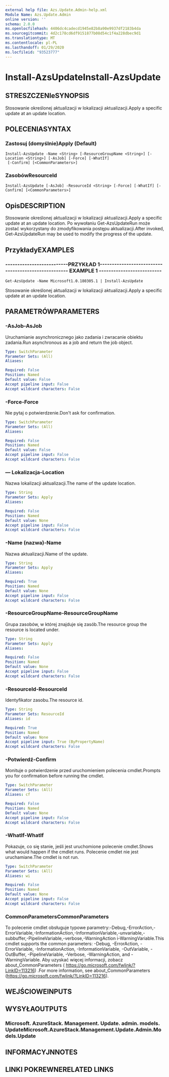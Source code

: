 ```yaml
---
external help file: Azs.Update.Admin-help.xml
Module Name: Azs.Update.Admin
online version: ''
schema: 2.0.0
ms.openlocfilehash: 4406dc4cadecd1945e82b8a90e9937df2183b4da
ms.sourcegitcommit: 4d2c178cd6df9151877b08d54c1f4a228dbec9d1
ms.translationtype: MT
ms.contentlocale: pl-PL
ms.lasthandoff: 01/29/2020
ms.locfileid: "93523777"
---
```

# <span data-ttu-id="447b9-101">Install-AzsUpdate</span><span class="sxs-lookup"><span data-stu-id="447b9-101">Install-AzsUpdate</span></span>

## <span data-ttu-id="447b9-102">STRESZCZENIe</span><span class="sxs-lookup"><span data-stu-id="447b9-102">SYNOPSIS</span></span>
<span data-ttu-id="447b9-103">Stosowanie określonej aktualizacji w lokalizacji aktualizacji.</span><span class="sxs-lookup"><span data-stu-id="447b9-103">Apply a specific update at an update location.</span></span>

## <span data-ttu-id="447b9-104">POLECENIA</span><span class="sxs-lookup"><span data-stu-id="447b9-104">SYNTAX</span></span>

### <span data-ttu-id="447b9-105">Zastosuj (domyślnie)</span><span class="sxs-lookup"><span data-stu-id="447b9-105">Apply (Default)</span></span>
```
Install-AzsUpdate -Name <String> [-ResourceGroupName <String>] [-Location <String>] [-AsJob] [-Force] [-WhatIf]
 [-Confirm] [<CommonParameters>]
```

### <span data-ttu-id="447b9-106">Zasobów</span><span class="sxs-lookup"><span data-stu-id="447b9-106">ResourceId</span></span>
```
Install-AzsUpdate [-AsJob] -ResourceId <String> [-Force] [-WhatIf] [-Confirm] [<CommonParameters>]
```

## <span data-ttu-id="447b9-107">Opis</span><span class="sxs-lookup"><span data-stu-id="447b9-107">DESCRIPTION</span></span>
<span data-ttu-id="447b9-108">Stosowanie określonej aktualizacji w lokalizacji aktualizacji.</span><span class="sxs-lookup"><span data-stu-id="447b9-108">Apply a specific update at an update location.</span></span> <span data-ttu-id="447b9-109">Po wywołaniu Get-AzsUpdateRun może zostać wykorzystany do zmodyfikowania postępu aktualizacji.</span><span class="sxs-lookup"><span data-stu-id="447b9-109">After invoked, Get-AzsUpdateRun may be used to modify the progress of the update.</span></span>

## <span data-ttu-id="447b9-110">Przykłady</span><span class="sxs-lookup"><span data-stu-id="447b9-110">EXAMPLES</span></span>

### <span data-ttu-id="447b9-111">--------------------------PRZYKŁAD 1--------------------------</span><span class="sxs-lookup"><span data-stu-id="447b9-111">-------------------------- EXAMPLE 1 --------------------------</span></span>
```
Get-AzsUpdate -Name Microsoft1.0.180305.1 | Install-AzsUpdate
```

<span data-ttu-id="447b9-112">Stosowanie określonej aktualizacji w lokalizacji aktualizacji.</span><span class="sxs-lookup"><span data-stu-id="447b9-112">Apply a specific update at an update location.</span></span>

## <span data-ttu-id="447b9-113">PARAMETRÓW</span><span class="sxs-lookup"><span data-stu-id="447b9-113">PARAMETERS</span></span>

### <span data-ttu-id="447b9-114">-AsJob</span><span class="sxs-lookup"><span data-stu-id="447b9-114">-AsJob</span></span>
<span data-ttu-id="447b9-115">Uruchamianie asynchronicznego jako zadania i zwracanie obiektu zadania.</span><span class="sxs-lookup"><span data-stu-id="447b9-115">Run asynchronous as a job and return the job object.</span></span>

```yaml
Type: SwitchParameter
Parameter Sets: (All)
Aliases: 

Required: False
Position: Named
Default value: False
Accept pipeline input: False
Accept wildcard characters: False
```

### <span data-ttu-id="447b9-116">-Force</span><span class="sxs-lookup"><span data-stu-id="447b9-116">-Force</span></span>
<span data-ttu-id="447b9-117">Nie pytaj o potwierdzenie.</span><span class="sxs-lookup"><span data-stu-id="447b9-117">Don't ask for confirmation.</span></span>

```yaml
Type: SwitchParameter
Parameter Sets: (All)
Aliases: 

Required: False
Position: Named
Default value: False
Accept pipeline input: False
Accept wildcard characters: False
```

### <span data-ttu-id="447b9-118">— Lokalizacja</span><span class="sxs-lookup"><span data-stu-id="447b9-118">-Location</span></span>
<span data-ttu-id="447b9-119">Nazwa lokalizacji aktualizacji.</span><span class="sxs-lookup"><span data-stu-id="447b9-119">The name of the update location.</span></span>

```yaml
Type: String
Parameter Sets: Apply
Aliases: 

Required: False
Position: Named
Default value: None
Accept pipeline input: False
Accept wildcard characters: False
```

### <span data-ttu-id="447b9-120">-Name (nazwa)</span><span class="sxs-lookup"><span data-stu-id="447b9-120">-Name</span></span>
<span data-ttu-id="447b9-121">Nazwa aktualizacji.</span><span class="sxs-lookup"><span data-stu-id="447b9-121">Name of the update.</span></span>

```yaml
Type: String
Parameter Sets: Apply
Aliases: 

Required: True
Position: Named
Default value: None
Accept pipeline input: False
Accept wildcard characters: False
```

### <span data-ttu-id="447b9-122">-ResourceGroupName</span><span class="sxs-lookup"><span data-stu-id="447b9-122">-ResourceGroupName</span></span>
<span data-ttu-id="447b9-123">Grupa zasobów, w której znajduje się zasób.</span><span class="sxs-lookup"><span data-stu-id="447b9-123">The resource group the resource is located under.</span></span>

```yaml
Type: String
Parameter Sets: Apply
Aliases: 

Required: False
Position: Named
Default value: None
Accept pipeline input: False
Accept wildcard characters: False
```

### <span data-ttu-id="447b9-124">-ResourceId</span><span class="sxs-lookup"><span data-stu-id="447b9-124">-ResourceId</span></span>
<span data-ttu-id="447b9-125">Identyfikator zasobu.</span><span class="sxs-lookup"><span data-stu-id="447b9-125">The resource id.</span></span>

```yaml
Type: String
Parameter Sets: ResourceId
Aliases: id

Required: True
Position: Named
Default value: None
Accept pipeline input: True (ByPropertyName)
Accept wildcard characters: False
```

### <span data-ttu-id="447b9-126">-Potwierdź</span><span class="sxs-lookup"><span data-stu-id="447b9-126">-Confirm</span></span>
<span data-ttu-id="447b9-127">Monituje o potwierdzenie przed uruchomieniem polecenia cmdlet.</span><span class="sxs-lookup"><span data-stu-id="447b9-127">Prompts you for confirmation before running the cmdlet.</span></span>

```yaml
Type: SwitchParameter
Parameter Sets: (All)
Aliases: cf

Required: False
Position: Named
Default value: None
Accept pipeline input: False
Accept wildcard characters: False
```

### <span data-ttu-id="447b9-128">-WhatIf</span><span class="sxs-lookup"><span data-stu-id="447b9-128">-WhatIf</span></span>
<span data-ttu-id="447b9-129">Pokazuje, co się stanie, jeśli jest uruchomione polecenie cmdlet.</span><span class="sxs-lookup"><span data-stu-id="447b9-129">Shows what would happen if the cmdlet runs.</span></span>
<span data-ttu-id="447b9-130">Polecenie cmdlet nie jest uruchamiane.</span><span class="sxs-lookup"><span data-stu-id="447b9-130">The cmdlet is not run.</span></span>

```yaml
Type: SwitchParameter
Parameter Sets: (All)
Aliases: wi

Required: False
Position: Named
Default value: None
Accept pipeline input: False
Accept wildcard characters: False
```

### <span data-ttu-id="447b9-131">CommonParameters</span><span class="sxs-lookup"><span data-stu-id="447b9-131">CommonParameters</span></span>
<span data-ttu-id="447b9-132">To polecenie cmdlet obsługuje typowe parametry:-Debug,-ErrorAction,-ErrorVariable,-InformationAction,-InformationVariable,-unvariable,-subbuffer,-PipelineVariable,-verbose,-WarningAction i-WarningVariable.</span><span class="sxs-lookup"><span data-stu-id="447b9-132">This cmdlet supports the common parameters: -Debug, -ErrorAction, -ErrorVariable, -InformationAction, -InformationVariable, -OutVariable, -OutBuffer, -PipelineVariable, -Verbose, -WarningAction, and -WarningVariable.</span></span> <span data-ttu-id="447b9-133">Aby uzyskać więcej informacji, zobacz about_CommonParameters ( https://go.microsoft.com/fwlink/?LinkID=113216) .</span><span class="sxs-lookup"><span data-stu-id="447b9-133">For more information, see about_CommonParameters (https://go.microsoft.com/fwlink/?LinkID=113216).</span></span>

## <span data-ttu-id="447b9-134">WEJŚCIOWE</span><span class="sxs-lookup"><span data-stu-id="447b9-134">INPUTS</span></span>

## <span data-ttu-id="447b9-135">WYSYŁA</span><span class="sxs-lookup"><span data-stu-id="447b9-135">OUTPUTS</span></span>

### <span data-ttu-id="447b9-136">Microsoft. AzureStack. Management. Update. admin. models. Update</span><span class="sxs-lookup"><span data-stu-id="447b9-136">Microsoft.AzureStack.Management.Update.Admin.Models.Update</span></span>

## <span data-ttu-id="447b9-137">INFORMACYJN</span><span class="sxs-lookup"><span data-stu-id="447b9-137">NOTES</span></span>

## <span data-ttu-id="447b9-138">LINKI POKREWNE</span><span class="sxs-lookup"><span data-stu-id="447b9-138">RELATED LINKS</span></span>

